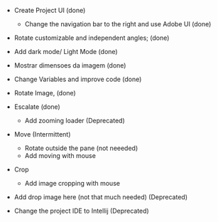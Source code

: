 

- Create Project UI (done)
  - Change the navigation bar to the right and use Adobe UI (done)
- Rotate customizable and independent angles; (done)
- Add dark mode/ Light Mode (done)
- Mostrar dimensoes da imagem (done)
- Change Variables and improve code (done)
- Rotate Image, (done)
- Escalate (done)
  - Add zooming loader (Deprecated)


- Move (Intermittent)
  - Rotate outside the pane (not neeeded)
  - Add moving with mouse


- Crop
   - Add image cropping with mouse



- Add drop image here (not that much needed) (Deprecated)
- Change the project IDE to Intellij (Deprecated)